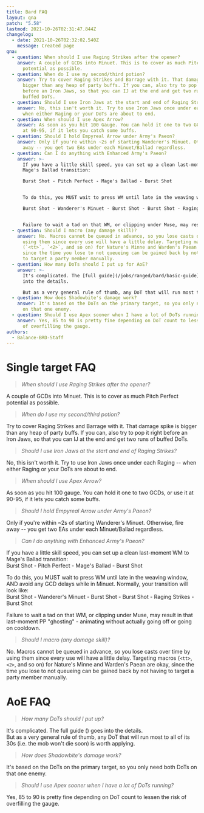 ```yaml
---
title: Bard FAQ
layout: qna
patch: "5.58"
lastmod: 2021-10-26T02:31:47.844Z
changelog:
  - date: 2021-10-26T02:32:02.540Z
    message: Created page
qna:
  - question: When should I use Raging Strikes after the opener?
    answer: A couple of GCDs into Minuet. This is to cover as much Pitch Perfect
      potential as possible.
  - question: When do I use my second/third potion?
    answer: Try to cover Raging Strikes and Barrage with it. That damage spike is
      bigger than any heap of party buffs. If you can, also try to pop it right
      before an Iron Jaws, so that you can IJ at the end and get two runs of
      buffed DoTs.
  - question: Should I use Iron Jaws at the start and end of Raging Strikes?
    answer: No, this isn't worth it. Try to use Iron Jaws once under each Raging --
      when either Raging or your DoTs are about to end.
  - question: When should I use Apex Arrow?
    answer: As soon as you hit 100 Gauge. You can hold it one to two GCDs, or use it
      at 90-95, if it lets you catch some buffs.
  - question: Should I hold Empyreal Arrow under Army's Paeon?
    answer: Only if you're within ~2s of starting Wanderer's Minuet. Otherwise, fire
      away -- you get two EAs under each Minuet/Ballad regardless.
  - question: Can I do anything with Enhanced Army's Paeon?
    answer: >-
      If you have a little skill speed, you can set up a clean last-moment WM to
      Mage's Ballad transition:  

      Burst Shot - Pitch Perfect - Mage's Ballad - Burst Shot


      To do this, you MUST wait to press WM until late in the weaving window, AND avoid any GCD delays while in Minuet. Normally, your transition will look like:

      Burst Shot - Wanderer's Minuet - Burst Shot - Burst Shot - Raging Strikes - Burst Shot


      Failure to wait a tad on that WM, or clipping under Muse, may result in that last-moment PP "ghosting" - animating without actually going off or going on cooldown.
  - question: Should I macro (any damage skill)?
    answer: No. Macros cannot be queued in advance, so you lose casts over time by
      using them since every use will have a little delay. Targeting macros
      (`<tt>`, `<2>`, and so on) for Nature's Minne and Warden's Paean are okay,
      since the time you lose to not queueing can be gained back by not having
      to target a party member manually.
  - question: How many DoTs should I put up for AoE?
    answer: >-
      It's complicated. The [full guide](/jobs/ranged/bard/basic-guide) goes
      into the details.

      But as a very general rule of thumb, any DoT that will run most to all of its 30s (i.e. the mob won't die soon) is worth applying.
  - question: How does Shadowbite's damage work?
    answer: It's based on the DoTs on the primary target, so you only need both DoTs
      on that one enemy.
  - question: Should I use Apex sooner when I have a lot of DoTs running?
    answer: Yes, 85 to 90 is pretty fine depending on DoT count to lessen the risk
      of overfilling the gauge.
authors:
  - Balance-BRD-Staff
---
```

# Single target FAQ

> *When should I use Raging Strikes after the opener?*  

A couple of GCDs into Minuet. This is to cover as much Pitch Perfect potential as possible.

> *When do I use my second/third potion?*

Try to cover Raging Strikes and Barrage with it. That damage spike is bigger than any heap of party buffs. If you can, also try to pop it right before an Iron Jaws, so that you can IJ at the end and get two runs of buffed DoTs.

> *Should I use Iron Jaws at the start and end of Raging Strikes?*

No, this isn't worth it. Try to use Iron Jaws once under each Raging -- when either Raging or your DoTs are about to end.

> *When should I use Apex Arrow?*

As soon as you hit 100 gauge. You can hold it one to two GCDs, or use it at 90-95, if it lets you catch some buffs.

> *Should I hold Empyreal Arrow under Army's Paeon?*

Only if you're within ~2s of starting Wanderer's Minuet. Otherwise, fire away -- you get two EAs under each Minuet/Ballad regardless.

> *Can I do anything with Enhanced Army's Paeon?*

If you have a little skill speed, you can set up a clean last-moment WM to Mage's Ballad transition:  \
Burst Shot - Pitch Perfect - Mage's Ballad - Burst Shot

To do this, you MUST wait to press WM until late in the weaving window, AND avoid any GCD delays while in Minuet. Normally, your transition will look like:\
Burst Shot - Wanderer's Minuet - Burst Shot - Burst Shot - Raging Strikes - Burst Shot

Failure to wait a tad on that WM, or clipping under Muse, may result in that last-moment PP "ghosting" - animating without actually going off or going on cooldown.

> *Should I macro (any damage skill)?*

No. Macros cannot be queued in advance, so you lose casts over time by using them since every use will have a little delay. Targeting macros (`<tt>`, `<2>`, and so on) for Nature's Minne and Warden's Paean are okay, since the time you lose to not queueing can be gained back by not having to target a party member manually.

# AoE FAQ

> *How many DoTs should I put up?*

It's complicated. The full guide (<link>) goes into the details.\
But as a very general rule of thumb, any DoT that will run most to all of its 30s (i.e. the mob won't die soon) is worth applying.

> *How does Shadowbite's damage work?*

It's based on the DoTs on the primary target, so you only need both DoTs on that one enemy.

> *Should I use Apex sooner when I have a lot of DoTs running?*

Yes, 85 to 90 is pretty fine depending on DoT count to lessen the risk of overfilling the gauge.